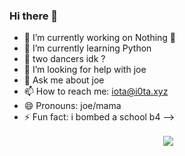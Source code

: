 ### Hi there 👋

- 🔭 I’m currently working on Nothing 🤣
- 🌱 I’m currently learning Python
- 👯 two dancers idk ?
- 🤔 I’m looking for help with joe
- 💬 Ask me about joe
- 📫 How to reach me: iota@i0ta.xyz
- 😄 Pronouns: joe/mama
- ⚡ Fun fact: i bombed a school b4
-->
<p align="center">&nbsp;<img align="center" src="https://discord.c99.nl/widget/theme-4/794066248412954654.png"/></p>
